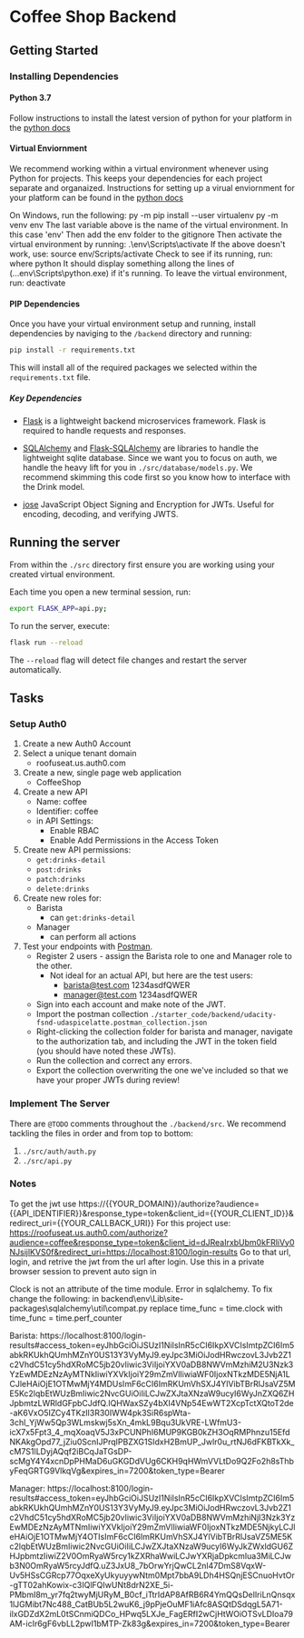 # Coffee Shop Backend

## Getting Started

### Installing Dependencies

#### Python 3.7

Follow instructions to install the latest version of python for your platform in the [python docs](https://docs.python.org/3/using/unix.html#getting-and-installing-the-latest-version-of-python)

#### Virtual Enviornment

We recommend working within a virtual environment whenever using Python for projects. This keeps your dependencies for each project separate and organaized. Instructions for setting up a virual enviornment for your platform can be found in the [python docs](https://packaging.python.org/guides/installing-using-pip-and-virtual-environments/)

On Windows, run the following:
    py -m pip install --user virtualenv
    py -m venv env
The last variable above is the name of the virtual environment.  In this case 'env'
Then add the env folder to the gitignore
Then activate the virtual environment by running:
    .\env\Scripts\activate
If the above doesn't work, use:
    source env/Scripts/activate
Check to see if its running, run:
    where python
It should display something allong the lines of (...env\Scripts\python.exe) if it's running.
To leave the virtual environment, run:
    deactivate

#### PIP Dependencies

Once you have your virtual environment setup and running, install dependencies by naviging to the `/backend` directory and running:

```bash
pip install -r requirements.txt
```

This will install all of the required packages we selected within the `requirements.txt` file.

##### Key Dependencies

- [Flask](http://flask.pocoo.org/)  is a lightweight backend microservices framework. Flask is required to handle requests and responses.

- [SQLAlchemy](https://www.sqlalchemy.org/) and [Flask-SQLAlchemy](https://flask-sqlalchemy.palletsprojects.com/en/2.x/) are libraries to handle the lightweight sqlite database. Since we want you to focus on auth, we handle the heavy lift for you in `./src/database/models.py`. We recommend skimming this code first so you know how to interface with the Drink model.

- [jose](https://python-jose.readthedocs.io/en/latest/) JavaScript Object Signing and Encryption for JWTs. Useful for encoding, decoding, and verifying JWTS.

## Running the server

From within the `./src` directory first ensure you are working using your created virtual environment.

Each time you open a new terminal session, run:

```bash
export FLASK_APP=api.py;
```

To run the server, execute:

```bash
flask run --reload
```

The `--reload` flag will detect file changes and restart the server automatically.

## Tasks

### Setup Auth0

1. Create a new Auth0 Account
2. Select a unique tenant domain
    - roofuseat.us.auth0.com
3. Create a new, single page web application
    - CoffeeShop
4. Create a new API
    - Name: coffee
    - Identifier: coffee
    - in API Settings:
        - Enable RBAC
        - Enable Add Permissions in the Access Token
5. Create new API permissions:
    - `get:drinks-detail`
    - `post:drinks`
    - `patch:drinks`
    - `delete:drinks`
6. Create new roles for:
    - Barista
        - can `get:drinks-detail`
    - Manager 
        - can perform all actions
7. Test your endpoints with [Postman](https://getpostman.com). 
    - Register 2 users - assign the Barista role to one and Manager role to the other.
         - Not ideal for an actual API, but here are the test users:
            - barista@test.com 1234asdfQWER
            - manager@test.com 1234asdfQWER
    - Sign into each account and make note of the JWT.
    - Import the postman collection `./starter_code/backend/udacity-fsnd-udaspicelatte.postman_collection.json`
    - Right-clicking the collection folder for barista and manager, navigate to the authorization tab, and including the JWT in the token field (you should have noted these JWTs).
    - Run the collection and correct any errors.
    - Export the collection overwriting the one we've included so that we have your proper JWTs during review!

### Implement The Server

There are `@TODO` comments throughout the `./backend/src`. We recommend tackling the files in order and from top to bottom:

1. `./src/auth/auth.py`
2. `./src/api.py`

### Notes
To get the jwt use 
https://{{YOUR_DOMAIN}}/authorize?audience={{API_IDENTIFIER}}&response_type=token&client_id={{YOUR_CLIENT_ID}}&
redirect_uri={{YOUR_CALLBACK_URI}}
For this project use: https://roofuseat.us.auth0.com/authorize?audience=coffee&response_type=token&client_id=dJReaIrxbUbm0kFRliVy0NJsijlKVS0f&redirect_uri=https://localhost:8100/login-results
Go to that url, login, and retrive the jwt from the url after login.
Use this in a private browser session to prevent auto sign in

Clock is not an attribute of the time module.  Error in sqlalchemy.  To fix change the following:
in backend\env\Lib\site-packages\sqlalchemy\util\compat.py
replace time_func = time.clock
with time_func = time.perf_counter

Barista: https://localhost:8100/login-results#access_token=eyJhbGciOiJSUzI1NiIsInR5cCI6IkpXVCIsImtpZCI6Im5abkRKUkhQUmhMZnY0US13Y3VyMyJ9.eyJpc3MiOiJodHRwczovL3Jvb2Z1c2VhdC51cy5hdXRoMC5jb20vIiwic3ViIjoiYXV0aDB8NWVmMzhiM2U3Nzk3YzEwMDEzNzAyMTNkIiwiYXVkIjoiY29mZmVlIiwiaWF0IjoxNTkzMDE5NjA1LCJleHAiOjE1OTMwMjY4MDUsImF6cCI6ImRKUmVhSXJ4YlVibTBrRlJsaVZ5ME5Kc2lqbEtWUzBmIiwic2NvcGUiOiIiLCJwZXJtaXNzaW9ucyI6WyJnZXQ6ZHJpbmtzLWRldGFpbCJdfQ.IQHWaxSZy4bXI4VNp54EwWT2XcpTctXQtoT2de-aK6VxO5IZCy4TKzIl3R30IWW4pk3SiR6spWta-3chl_YjWw5Qp3WLmskwj5sXn_4mkL9Bqu3UkVRE-LWfmU3-icX7x5Fpt3_4_mqXoaqV5J3xPCUNPhI6MUP9KGB0kZH3OqRMPhnzu15EfdNKAkgOpd77_jZiu0ScnIJPrqIPBZXG1SIdxH2BmUP_Jwlr0u_rtNJ6dFKBTkXk_cM7S1lLDyjAQqf2iBCqJaTGsDP-scMgY4Y4xcnDpPHMaD6uGKGDdVUg6CKH9qHWmVVLtDo9Q2Fo2h8sThbyFeqGRTG9VlkqVg&expires_in=7200&token_type=Bearer

Manager: https://localhost:8100/login-results#access_token=eyJhbGciOiJSUzI1NiIsInR5cCI6IkpXVCIsImtpZCI6Im5abkRKUkhQUmhMZnY0US13Y3VyMyJ9.eyJpc3MiOiJodHRwczovL3Jvb2Z1c2VhdC51cy5hdXRoMC5jb20vIiwic3ViIjoiYXV0aDB8NWVmMzhiNjI3Nzk3YzEwMDEzNzAyMTNmIiwiYXVkIjoiY29mZmVlIiwiaWF0IjoxNTkzMDE5NjkyLCJleHAiOjE1OTMwMjY4OTIsImF6cCI6ImRKUmVhSXJ4YlVibTBrRlJsaVZ5ME5Kc2lqbEtWUzBmIiwic2NvcGUiOiIiLCJwZXJtaXNzaW9ucyI6WyJkZWxldGU6ZHJpbmtzIiwiZ2V0OmRyaW5rcy1kZXRhaWwiLCJwYXRjaDpkcmlua3MiLCJwb3N0OmRyaW5rcyJdfQ.uZ3JxU8_7bOrwYrjQwCL2nl47DmS8VqxW-Uv5HSsCGRcp77OqxeXyUkyuyywNtm0Mpt7bbA9LDh4HSQnjESCnuoHvtOr-gTT02ahKowix-c3IQlFQIwUNt8drN2XE_5i-PMbmI8m_yr7fq2twyMjURyM_B0cf_iTtrIdAP8AfRB6R4YmQQsDeIlriLnQnsqx1lJGMibt7Nc488_CatBUb5L2wuK6_j9pPjeOuMF1iAfc8ASQtDSdqgL5A71-ilxGDZdX2mL0tSCnmiQDCo_HPwq5LXJe_FagERfI2wCjHtWOiOTSvLDIoa79AM-icIr6gF6vbLL2pwI1bMTP-Zk83g&expires_in=7200&token_type=Bearer